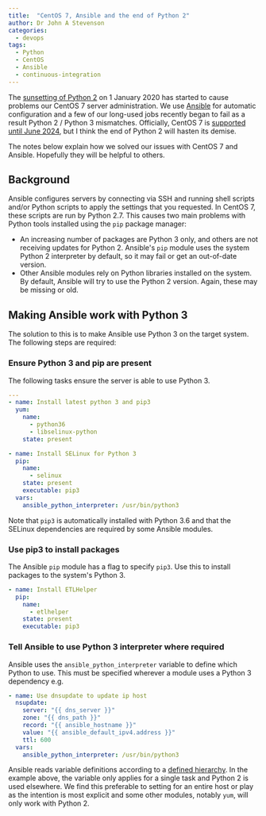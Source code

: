 ```yaml
---
title:  "CentOS 7, Ansible and the end of Python 2"
author: Dr John A Stevenson
categories:
  - devops
tags:
  - Python
  - CentOS
  - Ansible
  - continuous-integration
---
```


The [sunsetting of Python 2](https://www.python.org/doc/sunset-python-2/) on 1 January 2020 has started to cause problems our CentOS 7 server administration.
We use [Ansible](https://www.ansible.com/) for automatic configuration and
a few of our long-used jobs recently began to fail as a result Python 2 / Python 3 mismatches.
Officially, CentOS 7 is [supported until
June 2024](https://wiki.centos.org/About/Product), but I think the end of
Python 2 will hasten its demise.

The notes below explain how we solved our issues with CentOS 7 and Ansible.
Hopefully they will be helpful to others.


## Background

Ansible configures servers by connecting via SSH and running
shell scripts and/or Python scripts to apply the settings that you requested.
In CentOS 7, these scripts are run by Python 2.7.
This causes two main problems with Python tools installed using the `pip`
package manager:

  - An increasing number of packages are Python 3 only, and others are not receiving updates for Python 2.  Ansible's `pip` module uses the system Python 2 interpreter by default, so it may fail or get an out-of-date version.
  - Other Ansible modules rely on Python libraries installed on the system.  By default, Ansible will try to use
the Python 2 version.  Again, these may be missing or old.


## Making Ansible work with Python 3

The solution to this is to make Ansible use Python 3 on the target system.  The
following steps are required:

### Ensure Python 3 and pip are present

The following tasks ensure the server is able to use Python 3.

```yaml
---
- name: Install latest python 3 and pip3
  yum:
    name:
      - python36
      - libselinux-python
    state: present

- name: Install SELinux for Python 3
  pip:
    name:
      - selinux
    state: present
    executable: pip3
  vars:
    ansible_python_interpreter: /usr/bin/python3
```

Note that `pip3` is automatically installed with Python 3.6 and that the
SELinux dependencies are required by some Ansible modules.

### Use pip3 to install packages

The Ansible `pip` module has a flag to specify `pip3`.  Use this to install
packages to the system's Python 3.

```yaml
- name: Install ETLHelper
  pip:
    name:
      - etlhelper
    state: present
    executable: pip3
```

### Tell Ansible to use Python 3 interpreter where required

Ansible uses the `ansible_python_interpreter` variable to define which Python to
use.  This must be specified wherever a module uses a Python 3 dependency e.g.

```yaml
- name: Use dnsupdate to update ip host
  nsupdate:
    server: "{{ dns_server }}"
    zone: "{{ dns_path }}"
    record: "{{ ansible_hostname }}"
    value: "{{ ansible_default_ipv4.address }}"
    ttl: 600
  vars:
    ansible_python_interpreter: /usr/bin/python3
```

Ansible reads variable definitions according to a [defined
hierarchy](https://docs.ansible.com/ansible/latest/user_guide/playbooks_variables.html#variable-precedence-where-should-i-put-a-variable).
In the example above, the variable only applies for a single
task and Python 2 is used elsewhere.  We find this preferable to setting for
an entire host or play as the intention is most
explicit and some other modules, notably `yum`, will only work with Python
2.
